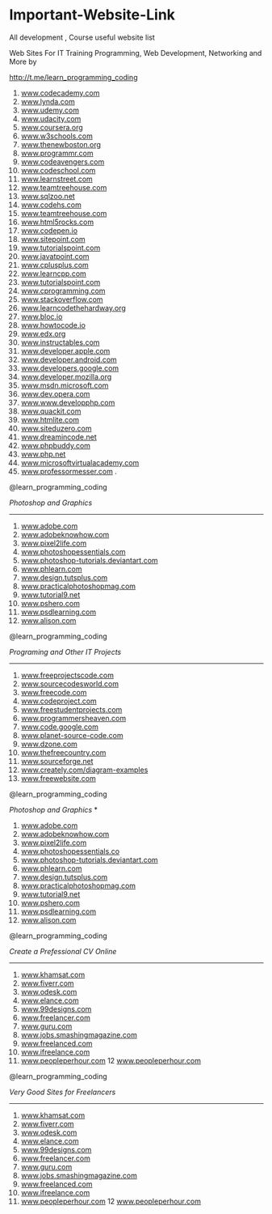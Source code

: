 # Important-Website-Link
All development , Course useful website list 



Web Sites For IT Training  Programming, Web Development, Networking and More by

http://t.me/learn_programming_coding

1. www.codecademy.com 
2. www.lynda.com 
3. www.udemy.com 
4. www.udacity.com 
5. www.coursera.org 
6. www.w3schools.com 
7. www.thenewboston.org 
8. www.programmr.com 
9. www.codeavengers.com 
10. www.codeschool.com 
11. www.learnstreet.com 
12. www.teamtreehouse.com 
13. www.sqlzoo.net 
14. www.codehs.com 
15. www.teamtreehouse.com 
16. www.html5rocks.com 
17. www.codepen.io 
18. www.sitepoint.com 
19. www.tutorialspoint.com 
20. www.javatpoint.com 
21. www.cplusplus.com 
22. www.learncpp.com 
23. www.tutorialspoint.com 
24. www.cprogramming.com 
25. www.stackoverflow.com 
26. www.learncodethehardway.org 
27. www.bloc.io 
28. www.howtocode.io 
29. www.edx.org 
30. www.instructables.com 
31. www.developer.apple.com 
32. www.developer.android.com 
33. www.developers.google.com 
34. www.developer.mozilla.org 
35. www.msdn.microsoft.com 
36. www.dev.opera.com 
37. www.www.developphp.com 
38. www.quackit.com 
39. www.htmlite.com 
40. www.siteduzero.com 
41. www.dreamincode.net 
42. www.phpbuddy.com 
43. www.php.net 
44. www.microsoftvirtualacademy.com 
45. www.professormesser.com .

@learn_programming_coding

*Photoshop and Graphics*
****
1. www.adobe.com 
2. www.adobeknowhow.com 
3. www.pixel2life.com 
4. www.photoshopessentials.com 
5. www.photoshop-tutorials.deviantart.com 
6. www.phlearn.com 
7. www.design.tutsplus.com 
8. www.practicalphotoshopmag.com 
9. www.tutorial9.net 
10. www.pshero.com 
11. www.psdlearning.com 
12. www.alison.com 

@learn_programming_coding


*Programing and Other IT Projects*
*************
1. www.freeprojectscode.com 
2. www.sourcecodesworld.com
3. www.freecode.com 
4. www.codeproject.com 
5. www.freestudentprojects.com 
6. www.programmersheaven.com 
7. www.code.google.com
 8. www.planet-source-code.com 
9. www.dzone.com 
10. www.thefreecountry.com 
11. www.sourceforge.net 
12. www.creately.com/diagram-examples 
13. www.freewebsite.com

@learn_programming_coding


*Photoshop and Graphics*
*
1. www.adobe.com
2. www.adobeknowhow.com
3. www.pixel2life.com
4. www.photoshopessentials.co
5. www.photoshop-tutorials.deviantart.com
6. www.phlearn.com
7. www.design.tutsplus.com
8. www.practicalphotoshopmag.com
9. www.tutorial9.net
10. www.pshero.com
11. www.psdlearning.com
12. www.alison.com

@learn_programming_coding



*Create a Prefessional CV Online*
********
1. www.khamsat.com
2. www.fiverr.com
3. www.odesk.com
4. www.elance.com
5. www.99designs.com
6. www.freelancer.com
7. www.guru.com
8. www.jobs.smashingmagazine.com
9. www.freelanced.com
10. www.ifreelance.com
11. www.peopleperhour.com
12 www.peopleperhour.com

@learn_programming_coding

*Very Good Sites for Freelancers*
************
1. www.khamsat.com
2. www.fiverr.com
3. www.odesk.com
4. www.elance.com
5. www.99designs.com
6. www.freelancer.com
7. www.guru.com
8. www.jobs.smashingmagazine.com
9. www.freelanced.com
10. www.ifreelance.com
11. www.peopleperhour.com
12 www.peopleperhour.com
